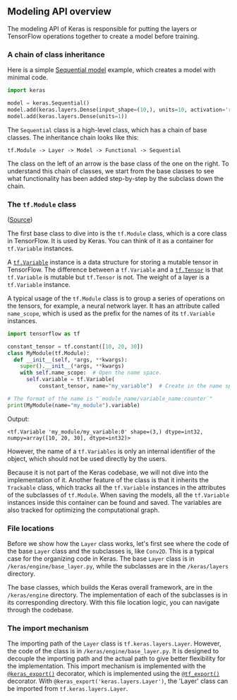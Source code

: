 ## Modeling API overview

The modeling API of Keras is responsible for putting the layers or TensorFlow
operations together to create a model before training.

### A chain of class inheritance

Here is a simple [Sequential model](https://keras.io/guides/sequential_model/)
example, which creates a model with minimal code.

```py
import keras

model = keras.Sequential()
model.add(keras.layers.Dense(input_shape=(10,), units=10, activation='relu'))
model.add(keras.layers.Dense(units=1))
```

The `Sequential` class is a high-level class, which has a chain of base
classes. The inheritance chain looks like this:

`tf.Module -> Layer -> Model -> Functional -> Sequential`

The class on the left of an arrow is the base class of the one on the right.
To understand this chain of classes, we start from the base classes to see what
functionality has been added step-by-step by the subclass down the chain.

### The `tf.Module` class 

([Source](https://github.com/tensorflow/tensorflow/blob/v2.6.0/tensorflow/python/module/module.py#L35))

The first base class to dive into is the `tf.Module` class, which is a core
class in TensorFlow. It is used by Keras. You can think of it as a container for
`tf.Variable` instances.

A [`tf.Variable`](https://www.tensorflow.org/guide/variable) instance is a data
structure for storing a mutable tensor in TensorFlow. The difference between a
`tf.Variable` and a [`tf.Tensor`](https://www.tensorflow.org/guide/tensor) is
that `tf.Variable` is mutable but `tf.Tensor` is not. The weight of a layer is
a `tf.Variable` instance.

A typical usage of the `tf.Module` class is to group a series of operations on
the tensors, for example, a neural network layer. It has an
attribute called `name_scope`, which is used as the prefix for the names of
its `tf.Variable` instances.

```py
import tensorflow as tf

constant_tensor = tf.constant([10, 20, 30])
class MyModule(tf.Module):
  def __init__(self, *args, **kwargs):
    super().__init__(*args, **kwargs)
    with self.name_scope:  # Open the name space.
      self.variable = tf.Variable(
          constant_tensor, name="my_variable")  # Create in the name space.

# The format of the name is "`module_name/variable_name:counter`"
print(MyModule(name="my_module").variable)
```

Output:

```
<tf.Variable 'my_module/my_variable:0' shape=(3,) dtype=int32, numpy=array([10, 20, 30], dtype=int32)>
```

However, the name of a `tf.Variables` is only an internal identifier of the
object, which should not be used directly by the users.

Because it is not part of the Keras codebase, we will not dive into the
implementation of it. Another feature of the class is that it inherits the
`Trackable` class, which tracks all the `tf.Variable` instances in the
attributes of the subclasses of `tf.Module`. When saving the models, all the
`tf.Variable` instances inside this container can be found and saved. The
variables are also tracked for optimizing the computational graph.

### File locations

Before we show how the `Layer` class works, let's first see where the code
of the base `Layer` class and the subclasses is, like `Conv2D`. This
is a typical case for the organizing code in Keras. The base `Layer` class
is in `/keras/engine/base_layer.py`, while the subclasses are in the
`/keras/layers` directory.

The base classes, which builds the Keras overall framework, are in the
`/keras/engine` directory. The implementation of each of the subclasses is in
its corresponding directory. With this file location logic, you can
navigate through the codebase.

### The import mechanism

The importing path of the `Layer` class is `tf.keras.layers.Layer`. However,
the code of the class is in `/keras/engine/base_layer.py`. It is designed to
decouple the importing path and the actual path to give better flexibility for
the implementation. This import mechanism is implemented with the
[`@keras_export()`](https://github.com/tensorflow/tensorflow/blob/v2.6.0/tensorflow/python/util/tf_export.py#L411)
decorator, which is implemented using the
[`@tf_export()`](https://github.com/tensorflow/tensorflow/blob/v2.6.0/tensorflow/python/util/tf_export.py#L409)
decorator. With `@keras_export('keras.layers.Layer')`, the 'Layer' class can
be imported from `tf.keras.layers.Layer`.
